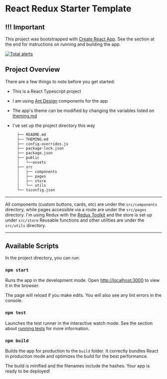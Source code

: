 # React Redux Starter Template

## !!! Important

This project was bootstrapped with [Create React App](https://github.com/facebook/create-react-app).
See the section at the end for instructions on running and building the app.

[![Total alerts](https://img.shields.io/lgtm/alerts/g/jerrynavi/react-redux-template.svg?logo=lgtm&logoWidth=18)](https://lgtm.com/projects/g/jerrynavi/react-redux-template/alerts/)

## Project Overview

There are a few things to note before you get started:

- This is a React Typescript project
- I am using [Ant Design](https://ant.design) components for the app
- The app's theme can be modified by changing the variables listed on [theming.md](./THEMING.md)
- I've set up the project directory this way
  
  ```bash
    ├── README.md
    ├── THEMING.md
    ├── config-overrides.js
    ├── package-lock.json
    ├── package.json
    ├── public
    │   └──assets
    ├── src
    │   ├── components
    │   ├── pages
    │   ├── store
    │   └── utils
    └── tsconfig.json
  ```

---

All components (custom buttons, cards, etc) are under the `src/components` directory, while pages accessible via a route are under the `src/pages` directory.
I'm using Redux with the [Redux Toolkit](https://redux-toolkit.js.org/) and the store is set up under `src/store`
Reusable functions and other utilities are under the `src/utils` directory.

---

## Available Scripts

In the project directory, you can run:

### `npm start`

Runs the app in the development mode.
Open [http://localhost:3000](http://localhost:3000) to view it in the browser.

The page will reload if you make edits.
You will also see any lint errors in the console.

### `npm test`

Launches the test runner in the interactive watch mode.
See the section about [running tests](https://facebook.github.io/create-react-app/docs/running-tests) for more information.

### `npm build`

Builds the app for production to the `build` folder.
It correctly bundles React in production mode and optimizes the build for the best performance.

The build is minified and the filenames include the hashes.
Your app is ready to be deployed!
